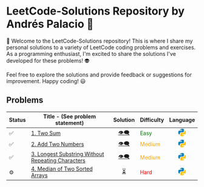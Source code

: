 # LeetCode-Solutions Repository by Andrés Palacio 🚀

👋 Welcome to the LeetCode-Solutions repository! This is where I share my personal solutions to a variety of LeetCode coding problems and exercises. As a programming enthusiast, I'm excited to share the solutions I've developed for these problems! 👽

Feel free to explore the solutions and provide feedback or suggestions for improvement. Happy coding! 😃

## Problems
| Status | Title - (See problem statement) | Solution | Difficulty | Language |
| ------ | ----- | :--------: | ---------- | :--------: |
| ✅ | [1. Two Sum](https://github.com/andrespalaciovelasquez/LeetCode-Solutions/tree/main/1.%20Two%20Sum) | [👁️‍🗨️](https://github.com/andrespalaciovelasquez/LeetCode-Solutions/blob/main/1.%20Two%20Sum/two_sum.py) | <span style="color:green">Easy</span> | ![Logo de Python](./python_logo.png) |
| ✅ | [2. Add Two Numbers](https://github.com/andrespalaciovelasquez/LeetCode-Solutions/tree/main/2.%20Add%20Two%20Numbers) | [👁️‍🗨️](https://github.com/andrespalaciovelasquez/LeetCode-Solutions/blob/main/2.%20Add%20Two%20Numbers/add_two_numbers.py) | <span style="color:orange">Medium</span> | ![Logo de Python](./python_logo.png) |
| ✅ | [3. Longest Substring Without Repeating Characters](https://github.com/andrespalaciovelasquez/LeetCode-Solutions/tree/main/3.%20Longest%20Substring%20Without%20Repeating%20Characters) | [👁️‍🗨️](https://github.com/andrespalaciovelasquez/LeetCode-Solutions/blob/main/3.%20Longest%20Substring%20Without%20Repeating%20Characters/longest_substring_without_repeating_characters.py) | <span style="color:orange">Medium</span> | ![Logo de Python](./python_logo.png) |
| ⚙️ | [4. Median of Two Sorted Arrays](https://leetcode.com/problems/median-of-two-sorted-arrays/) | [⏳](https://leetcode.com/problems/median-of-two-sorted-arrays/) | <span style="color:red">Hard</span> | ![Logo de Python](./python_logo.png) |